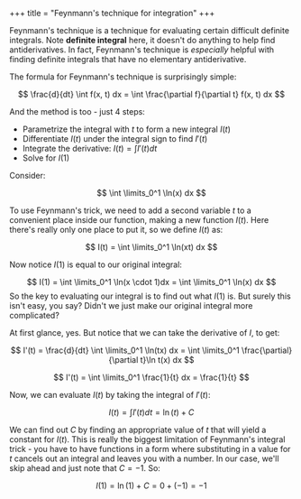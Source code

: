 +++
title = "Feynmann's technique for integration"
+++

Feynmann's technique is a technique for evaluating certain difficult definite integrals. Note **definite integral** here, it doesn't do anything to help find antiderivatives. In fact, Feynmann's technique is _especially_ helpful with finding definite integrals that have no elementary antiderivative.

<!-- more -->

The formula for Feynmann's technique is surprisingly simple:

$$
\frac{d}{dt} \int f(x, t) dx = \int \frac{\partial f}{\partial t} f(x, t) dx
$$

And the method is too - just 4 steps:

- Parametrize the integral with $t$ to form a new integral $I(t)$
- Differentiate $I(t)$ under the integral sign to find $I'(t)$
- Integrate the derivative: $I(t) = \int I'(t) dt$
- Solve for $I(1)$

Consider:

$$
\int \limits_0^1 \ln(x) dx
$$

To use Feynmann's trick, we need to add a second variable $t$ to a convenient place inside our function, making a new function $I(t)$. Here there's really only one place to put it, so we define $I(t)$ as:

$$
I(t) = \int \limits_0^1 \ln(xt) dx
$$

Now notice $I(1)$ is equal to our original integral:

$$
I(1) = \int \limits_0^1 \ln(x \cdot 1)dx = \int \limits_0^1 \ln(x) dx
$$
So the key to evaluating our integral is to find out what $I(1)$ is. But surely this isn't easy, you say? Didn't we just make our original integral more complicated?

At first glance, yes. But notice that we can take the derivative of $I$, to get:

$$
I'(t) = \frac{d}{dt} \int \limits_0^1 \ln(tx) dx = \int \limits_0^1 \frac{\partial}{\partial t}\ln t(x) dx
$$

$$
I'(t) = \int \limits_0^1 \frac{1}{t} dx = \frac{1}{t}
$$

Now, we can evaluate $I(t)$ by taking the integral of $I'(t)$:

$$
I(t) = \int I'(t) dt = \ln(t) + C
$$

We can find out $C$ by finding an appropriate value of $t$ that will yield a constant for $I(t)$. This is really the biggest limitation of Feynmann's integral trick - you have to have functions in a form where substituting in a value for $t$ cancels out an integral and leaves you with a number. In our case, we'll skip ahead and just note that $C = -1$. So:

$$
I(1) = \ln(1) + C = 0 + (-1) = -1
$$
